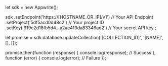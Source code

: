 let sdk = new Appwrite();

sdk
    .setEndpoint('https://[HOSTNAME_OR_IP]/v1') // Your API Endpoint
    .setProject('5df5acd0d48c2') // Your project ID
    .setKey('919c2d18fb5d4...a2ae413da83346ad2') // Your secret API key
;

let promise = sdk.database.updateCollection('[COLLECTION_ID]', '[NAME]', [], []);

promise.then(function (response) {
    console.log(response); // Success
}, function (error) {
    console.log(error); // Failure
});
